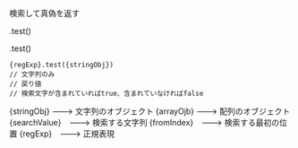 検索して真偽を返す

.test()


.test()
```
{regExp}.test({stringObj})
// 文字列のみ
// 戻り値
// 検索文字が含まれていればtrue、含まれていなければfalse

```
{stringObj} ---> 文字列のオブジェクト 
{arrayOjb} ---> 配列のオブジェクト 
{searchValue}　---> 検索する文字列 
{fromIndex}　---> 検索する最初の位置 
{regExp}　---> 正規表現
```
